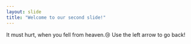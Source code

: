 ```yaml
---
layout: slide
title: "Welcome to our second slide!"
---
```

It must hurt, when you fell from heaven.😢
Use the left arrow to go back!
